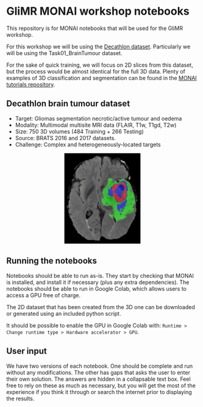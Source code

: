# GliMR MONAI workshop notebooks

This repository is for MONAI notebooks that will be used for the GliMR workshop.

For this workshop we will be using the [Decathlon dataset](http://medicaldecathlon.com). Particularly we will be using the Task01_BrainTumour dataset. 

For the sake of quick training, we will focus on 2D slices from this dataset, but the process would be almost identical for the full 3D data. Plenty of examples of 3D classification and segmentation can be found in the [MONAI tutorials repository](https://github.com/Project-MONAI/tutorials).

## Decathlon brain tumour dataset

- Target: Gliomas segmentation necrotic/active tumour and oedema
- Modality: Multimodal multisite MRI data (FLAIR, T1w, T1gd, T2w)
- Size: 750 3D volumes (484 Training + 266 Testing)
- Source: BRATS 2016 and 2017 datasets.
- Challenge: Complex and heterogeneously-located targets

<p align="center">
  <img src="figs/decathlon_brain_tumour_2d.png" alt="Example of Decathlon brain tumour image" width="200" >
</p>

## Running the notebooks

Notebooks should be able to run as-is. They start by checking that MONAI is installed, and install it if necessary (plus any extra dependencies). The notebooks should be able to run in Google Colab, which allows users to access a GPU free of charge.

The 2D dataset that has been created from the 3D one can be downloaded or generated using an included python script.

It should be possible to enable the GPU in Google Colab with: `Runtime > Change runtime type > Hardware accelerator > GPU`.

## User input

We have two versions of each notebook. One should be complete and run without any modifications. The other has gaps that asks the user to enter their own solution. The answers are hidden in a collapsable text box. Feel free to rely on these as much as necessary, but you will get the most of the experience if you think it through or search the internet prior to displaying the results.


